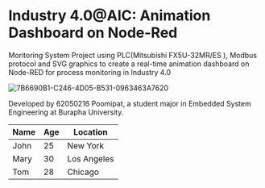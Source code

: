 # Industry 4.0@AIC: Animation Dashboard on Node-Red 
Moritoring System Project using PLC(Mitsubishi FX5U-32MR/ES ), Modbus protocol and SVG graphics to create a real-time animation dashboard on Node-RED for process monitoring in Industry 4.0



![7B6690B1-C246-4D05-B531-0963463A7620](https://user-images.githubusercontent.com/81687385/230735958-67c18a5b-b558-4601-888c-ad535a7204b3.jpg)

Developed by 62050216 Poomipat, a student major in Embedded System Engineering at Burapha University.







| Name | Age | Location |
|------|-----|----------|
| John | 25 | New York |
| Mary | 30 | Los Angeles |
| Tom | 28 | Chicago |






